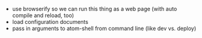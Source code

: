 * use browserify so we can run this thing as a web page (with auto compile and reload, too)
* load configuration documents
* pass in arguments to atom-shell from command line (like dev vs. deploy)
